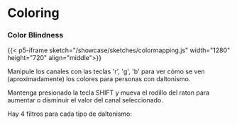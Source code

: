 # Coloring

### Color Blindness

{{< p5-iframe sketch="/showcase/sketches/colormapping.js" width="1280" height="720" align="middle">}}


Manipule los canales con las teclas 'r', 'g', 'b' para ver cómo se ven (aproximadamente) los colores para personas con daltonismo.

Mantenga presionado la tecla SHIFT y mueva el rodillo del raton para aumentar o disminuir el valor del canal seleccionado.

Hay 4 filtros para cada tipo de daltonismo: